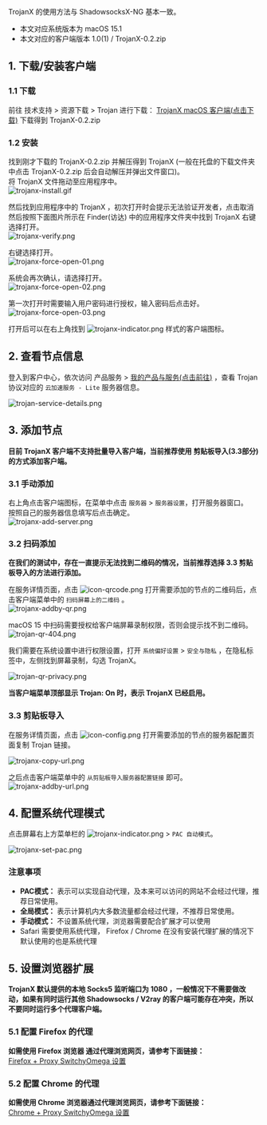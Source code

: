 TrojanX 的使用方法与 ShadowsocksX-NG 基本一致。
- 本文对应系统版本为 macOS 15.1
- 本文对应的客户端版本 1.0(1) / TrojanX-0.2.zip


## 1. 下载/安装客户端
### 1.1 下载
前往 技术支持 > 资源下载 > Trojan 进行下载： [TrojanX macOS 客户端(点击下载)](https://portal.shadowsocks.nl/dl.php?type=d&id=98)
下载得到 TrojanX-0.2.zip

### 1.2 安装
找到刚才下载的 TrojanX-0.2.zip 并解压得到 TrojanX (一般在托盘的下载文件夹中点击 TrojanX-0.2.zip 后会自动解压并弹出文件窗口)。  
将 TrojanX 文件拖动至应用程序中。  
![trojanx-install.gif](../../assets/images/trojan/trojanx-install.gif)  

然后找到应用程序中的 TrojanX ，初次打开时会提示无法验证开发者，点击取消然后按照下面图片所示在 Finder(访达) 中的应用程序文件夹中找到 TrojanX 右键选择打开。  
![trojanx-verify.png](../../assets/images/trojan/trojanx-verify.png)    

右键选择打开。  
![trojanx-force-open-01.png](../../assets/images/trojan/trojanx-force-open-01.png)  

系统会再次确认，请选择打开。  
![trojanx-force-open-02.png](../../assets/images/trojan/trojanx-force-open-02.png)  

第一次打开时需要输入用户密码进行授权，输入密码后点击好。  
![trojanx-force-open-03.png](../../assets/images/trojan/trojanx-force-open-03.png)  

打开后可以在右上角找到 ![trojanx-indicator.png](../../assets/images/trojan/trojanx-indicator.png) 样式的客户端图标。

## 2. 查看节点信息

登入到客户中心，依次访问 产品服务 > [我的产品与服务(点击前往)](https://portal.shadowsocks.nl/clientarea.php?action=products) ，查看 Trojan 协议对应的 `云加速服务 - Lite` 服务器信息。

![trojan-service-details.png](../../assets/images/trojan/trojan-service-details.png)

## 3. 添加节点

**目前 TrojanX 客户端不支持批量导入客户端，当前推荐使用 剪贴板导入(3.3部分) 的方式添加客户端。**

### 3.1 手动添加   
右上角点击客户端图标，在菜单中点击 `服务器` > `服务器设置`，打开服务器窗口。  
按照自己的服务器信息填写后点击确定。  
![trojanx-add-server.png](../../assets/images/trojan/trojanx-add-server.png)  

### 3.2 扫码添加
**在我们的测试中，存在一直提示无法找到二维码的情况，当前推荐选择 3.3 剪贴板导入的方法进行添加。**

在服务详情页面，点击 ![icon-qrcode.png](../../assets/images/trojan/icon-qrcode.png) 打开需要添加的节点的二维码后，点击客户端菜单中的 `扫码屏幕上的二维码` 。   
![trojanx-addby-qr.png](../../assets/images/trojan/trojanx-addby-qr.png)

macOS 15 中扫码需要授权给客户端屏幕录制权限，否则会提示找不到二维码。   
![trojan-qr-404.png](../../assets/images/trojan/trojan-qr-404.png)

我们需要在系统设置中进行权限设置，打开 `系统偏好设置` > `安全与隐私` ，在隐私标签中，左侧找到屏幕录制，勾选 TrojanX。

![trojan-qr-privacy.png](../../assets/images/trojan/trojan-qr-privacy.png)

**当客户端菜单顶部显示 Trojan: On 时，表示 TrojanX 已经启用。**

### 3.3 剪贴板导入

在服务详情页面，点击 ![icon-config.png](../../assets/images/trojan/icon-config.png) 打开需要添加的节点的服务器配置页面复制 Trojan 链接。  

![trojanx-copy-url.png](../../assets/images/trojan/trojanx-copy-url.png)

之后点击客户端菜单中的 `从剪贴板导入服务器配置链接` 即可。  
![trojanx-addby-url.png](../../assets/images/trojan/trojanx-addby-url.png)

## 4. 配置系统代理模式

点击屏幕右上方菜单栏的 ![trojanx-indicator.png](../../assets/images/trojan/trojanx-indicator.png) > `PAC 自动模式`。

![trojanx-set-pac.png](../../assets/images/trojan/trojanx-set-pac.png)

### 注意事项
- **PAC模式：** 表示可以实现自动代理，及本来可以访问的网站不会经过代理，推荐日常使用。  
- **全局模式：** 表示计算机内大多数流量都会经过代理，不推荐日常使用。  
- **手动模式：** 不设置系统代理，浏览器需要配合扩展才可以使用  
- Safari 需要使用系统代理， Firefox / Chrome 在没有安装代理扩展的情况下默认使用的也是系统代理  

## 5. 设置浏览器扩展
**TrojanX 默认提供的本地 Socks5 监听端口为 1080 ，一般情况下不需要做改动，如果有同时运行其他 Shadowsocks / V2ray 的客户端可能存在冲突，所以不要同时运行多个代理客户端。**

### 5.1 	配置 Firefox 的代理

**如需使用 Firefox 浏览器	通过代理浏览网页，请参考下面链接：**  
[Firefox + Proxy SwitchyOmega 设置](zh_CN/browser/firefox-setup-guide.md)


### 5.2 配置 Chrome 的代理

**如需使用 Chrome 浏览器通过代理浏览网页，请参考下面链接：**  
[Chrome + Proxy SwitchyOmega 设置](zh_CN/browser/chrome-setup-guide.md)
